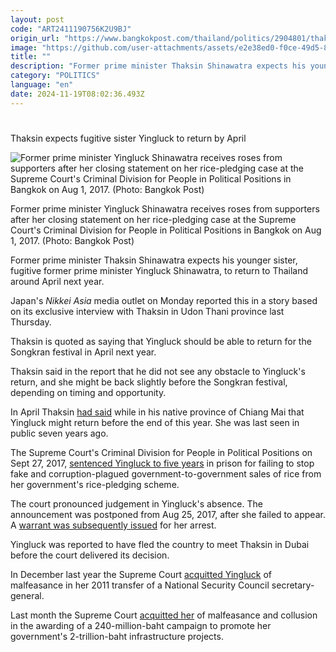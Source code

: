 ```yaml
---
layout: post
code: "ART2411190756K2U9BJ"
origin_url: "https://www.bangkokpost.com/thailand/politics/2904801/thaksin-expects-fugitive-sister-yingluck-to-return-by-april"
image: "https://github.com/user-attachments/assets/e2e38ed0-f0ce-49d5-83a3-46e54a88a50c"
title: ""
description: "Former prime minister Thaksin Shinawatra expects his younger sister, fugitive former prime minister Yingluck Shinawatra, to return to Thailand around April next year."
category: "POLITICS"
language: "en"
date: 2024-11-19T08:02:36.493Z
---
```


# 

Thaksin expects fugitive sister Yingluck to return by April

![Former prime minister Yingluck Shinawatra receives roses from supporters after her closing statement on her rice-pledging case at the Supreme Court's Criminal Division for People in Political Positions in Bangkok on Aug 1, 2017. (Photo: Bangkok Post)](https://github.com/user-attachments/assets/39408d7a-323d-45e5-bd0e-564b295545e7)

Former prime minister Yingluck Shinawatra receives roses from supporters after her closing statement on her rice-pledging case at the Supreme Court's Criminal Division for People in Political Positions in Bangkok on Aug 1, 2017. (Photo: Bangkok Post)

Former prime minister Thaksin Shinawatra expects his younger sister, fugitive former prime minister Yingluck Shinawatra, to return to Thailand around April next year.

Japan's _Nikkei Asia_ media outlet on Monday reported this in a story based on its exclusive interview with Thaksin in Udon Thani province last Thursday.

Thaksin is quoted as saying that Yingluck should be able to return for the Songkran festival in April next year.

Thaksin said in the report that he did not see any obstacle to Yingluck's return, and she might be back slightly before the Songkran festival, depending on timing and opportunity.

In April Thaksin [had said](https://www.bangkokpost.com/thailand/politics/2776033) while in his native province of Chiang Mai that Yingluck might return before the end of this year. She was last seen in public seven years ago.

The Supreme Court's Criminal Division for People in Political Positions on Sept 27, 2017, [sentenced Yingluck to five years](https://www.bangkokpost.com/thailand/general/1332335) in prison for failing to stop fake and corruption-plagued government-to-government sales of rice from her government's rice-pledging scheme.

The court pronounced judgement in Yingluck's absence. The announcement was postponed from Aug 25, 2017, after she failed to appear. A [warrant was subsequently issued](https://www.bangkokpost.com/thailand/general/1312820) for her arrest.

Yingluck was reported to have fled the country to meet Thaksin in Dubai before the court delivered its decision.

In December last year the Supreme Court [acquitted Yingluck](https://www.bangkokpost.com/thailand/politics/2713371) of malfeasance in her 2011 transfer of a National Security Council secretary-general.

Last month the Supreme Court [acquitted her](https://www.bangkokpost.com/thailand/politics/2752599) of malfeasance and collusion in the awarding of a 240-million-baht campaign to promote her government's 2-trillion-baht infrastructure projects.